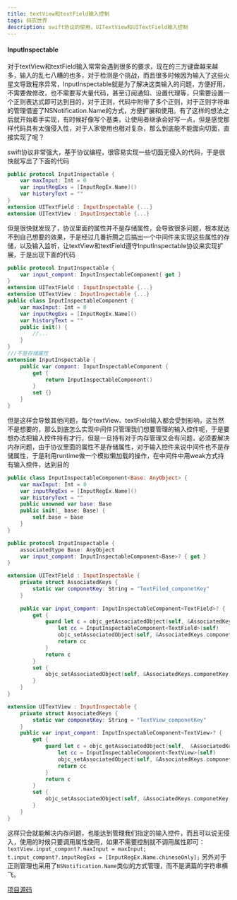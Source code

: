 ```yaml
---
title: textView和textField输入控制
tags: 码农世界
description: swift协议的使用，UITextView和UITextField输入控制
---
```


#### InputInspectable

对于textView和textField输入常常会遇到很多的要求，现在的三方键盘越来越多，输入的乱七八糟的也多，对于检测是个挑战，而且很多时候因为输入了这些火星文导致程序异常，InputInspectable就是为了解决这类输入的问题，方便好用，不需要做修改，也不需要写大量代码，甚至订阅通知、设置代理等，只需要设置一个正则表达式即可达到目的，对于正则，代码中附带了多个正则，对于正则字符串的管理借鉴了NSNotification.Name的方式，方便扩展和使用。有了这样的想法之后就开始着手实现，有时候好像写个基类，让使用者继承会好写一点，但是感觉那样代码具有太强侵入性，对于人家使用也相对复杂，那么到底能不能面向切面，直接实现了呢？

swift协议非常强大，基于协议编程，很容易实现一些切面无侵入的代码，于是很快就写出了下面的代码

```swift
public protocol InputInspectable {
    var maxInput: Int = 0
    var inputRegExs = [InputRegEx.Name]()
    var historyText = ""
}
extension UITextField : InputInspectable {...}
extension UITextView : InputInspectable {...}
```

但是很快就发现了，协议里面的属性并不是存储属性，会导致很多问题，根本就达不到自己想要的效果，于是经过几番折腾之后搞出一个中间件来实现这些属性的存储，以及输入监听，让textView和textField遵守InputInspectable协议来实现扩展，于是出现下面的代码

```swift
public protocol InputInspectable {
    var input_compont: InputInspectableComponent{ get }
}
extension UITextField : InputInspectable {...}
extension UITextView : InputInspectable {...}
public class InputInspectableComponent {
    var maxInput: Int = 0
    var inputRegExs = [InputRegEx.Name]()
    var historyText = ""
    public init() {
        //...
    }
}
///不是存储属性
extension InputInspectable {
    public var compont: InputInspectableComponent {
        get {
            return InputInspectableComponent()
        }
        set {}
    }
}
```

但是这样会导致其他问题，每个textView、textField输入都会受到影响，这当然不是想要的，那么到底怎么实现中间件只管理我们想要管理的输入控件呢，于是要想办法把输入控件持有才行，但是一旦持有对于内存管理又会有问题，必须要解决内存问题，由于协议里面的属性不是存储属性，对于输入控件来说中间件也不是存储属性，于是利用runtime做一个模拟懒加载的操作，在中间件中用weak方式持有输入控件，达到目的

```swift
public class InputInspectableComponent<Base: AnyObject> {
    var maxInput: Int = 0
    var inputRegExs = [InputRegEx.Name]()
    var historyText = ""
    public unowned var base: Base
    public init(_ base: Base) {
        self.base = base
    }
}	

public protocol InputInspectable {
    associatedtype Base: AnyObject
    var input_compont: InputInspectableComponent<Base>? { get }
}

extension UITextField : InputInspectable {
    private struct AssociatedKeys {
        static var componetKey: String = "TextFiled_componetKey"
    }
    
    public var input_compont: InputInspectableComponent<TextField>? {
        get {
            guard let c = objc_getAssociatedObject(self, &AssociatedKeys.componetKey) as? InputInspectableComponent<TextField> else {
                let cc = InputInspectableComponent<TextField>(self)
                objc_setAssociatedObject(self, &AssociatedKeys.componetKey, cc, .OBJC_ASSOCIATION_RETAIN_NONATOMIC)
                return cc
            }
            return c
        }
        set {
            objc_setAssociatedObject(self, &AssociatedKeys.componetKey, newValue, .OBJC_ASSOCIATION_RETAIN_NONATOMIC)
        }
    }
}

extension UITextView : InputInspectable {
    private struct AssociatedKeys {
        static var componetKey: String = "TextView_componetKey"
    }
    public var input_compont: InputInspectableComponent<TextView>? {
        get {
            guard let c = objc_getAssociatedObject(self,  &AssociatedKeys.componetKey) as? InputInspectableComponent<TextView> else {
                let cc = InputInspectableComponent<TextView>(self)
                objc_setAssociatedObject(self, &AssociatedKeys.componetKey, cc, .OBJC_ASSOCIATION_RETAIN_NONATOMIC)
                return cc
            }
            return c
        }
        set {
            objc_setAssociatedObject(self, &AssociatedKeys.componetKey, newValue, .OBJC_ASSOCIATION_RETAIN_NONATOMIC)
        }
    }
}
```

这样只会就能解决内存问题，也能达到管理我们指定的输入控件，而且可以说无侵入，使用的时候只要调用属性使用，如果不需要控制就不调用属性即可：`textView.input_compont?.maxInput = maxInput;`
`t.input_compont?.inputRegExs = [InputRegEx.Name.chineseOnly];` 另外对于正则管理也采用了`NSNotification.Name`类似的方式管理，而不是满篇的字符串横飞。

[项目源码](https://github.com/CheaterHu/InputInspectable)